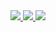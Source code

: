   <a href="https://github.com/dttric">
    <img src="http://github-profile-summary-cards.vercel.app/api/cards/profile-details?username=dttric&theme=transparent" />
  </a>
  <a href="https://github.com/dttric">
    <img src="https://github-readme-streak-stats.herokuapp.com/?user=dttric&hide_border=true&card_width=338&theme=transparent" />
  </a>
  <a href="https://github.com/dttric">
    <img src="http://github-profile-summary-cards.vercel.app/api/cards/stats?username=dttric&theme=transparent" />
  </a>
